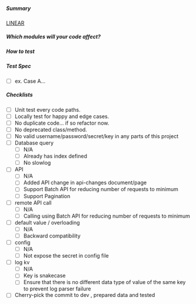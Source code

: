 ##### Summary

<!--- Explain the objectives of this pull request. Don't forget to add Linear task number. -->
[LINEAR]()

##### Which modules will your code affect?

<!--- Which features will affected by this pull request? -->

##### How to test

<!--- Explain the testing procedure to the tester. Fill in as much as you can. -->

##### Test Spec

<!--- Fill in complete test cases. You might need to consult QA for additional test cases.
      Each case should always has a backup unit test.
      Unit tests should be readable along with the cases.-->

- [ ] ex. Case A...

##### Checklists

<!--- Use following checklist to check your code and check them before having other review -->

- [ ] Unit test every code paths.
- [ ] Locally test for happy and edge cases.
- [ ] No duplicate code... if so refactor now.
- [ ] No deprecated class/method.
- [ ] No valid username/password/secret/key in any parts of this project
- [ ] Database query
    - [ ] N/A
    - [ ] Already has index defined
    - [ ] No slowlog
- [ ] API
    - [ ] N/A
    - [ ] Added API change in api-changes document/page
    - [ ] Support Batch API for reducing number of requests to minimum
    - [ ] Support Pagination
- [ ] remote API call
    - [ ] N/A
    - [ ] Calling using Batch API for reducing number of requests to minimum
- [ ] default value / overloading
    - [ ] N/A
    - [ ] Backward compatibility
- [ ] config
    - [ ] N/A
    - [ ] Not expose the secret in config file
- [ ] log kv
    - [ ] N/A
    - [ ] Key is snakecase
    - [ ] Ensure that there is no different data type of value of the same key to prevent log parser failure
- [ ] Cherry-pick the commit to dev , prepared data and tested
